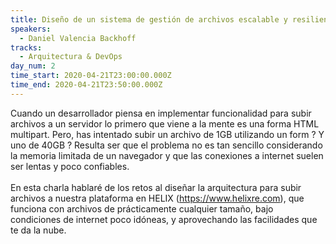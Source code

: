 ```yaml
---
title: Diseño de un sistema de gestión de archivos escalable y resiliente
speakers:
  - Daniel Valencia Backhoff
tracks:
  - Arquitectura & DevOps
day_num: 2
time_start: 2020-04-21T23:00:00.000Z
time_end: 2020-04-21T23:50:00.000Z
---
```

<!--StartFragment-->

Cuando un desarrollador piensa en implementar funcionalidad para subir archivos a un servidor lo primero que viene a la mente es una forma HTML multipart. Pero, has intentado subir un archivo de 1GB utilizando un form ? Y uno de 40GB ? Resulta ser que el problema no es tan sencillo considerando la memoria limitada de un navegador y que las conexiones a internet suelen ser lentas y poco confiables.\
\
En esta charla hablaré de los retos al diseñar la arquitectura para subir archivos a nuestra plataforma en HELIX (https://www.helixre.com), que funciona con archivos de prácticamente cualquier tamaño, bajo condiciones de internet poco idóneas, y aprovechando las facilidades que te da la nube.

<!--EndFragment-->